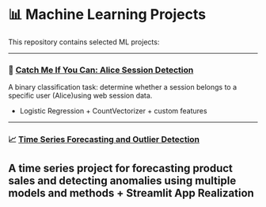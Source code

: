# 📊 Machine Learning Projects

This repository contains selected ML projects:

---

### 🔐 [Catch Me If You Can: Alice Session Detection](./catch-me-if-you-can-alice)

A binary classification task: determine whether a session belongs to a specific user (Alice)using web session data.
- Logistic Regression + CountVectorizer + custom features 
---

### 📈 [Time Series Forecasting and Outlier Detection](./time_series)

A time series project for forecasting product sales and detecting anomalies using multiple models and methods + Streamlit App Realization 
---